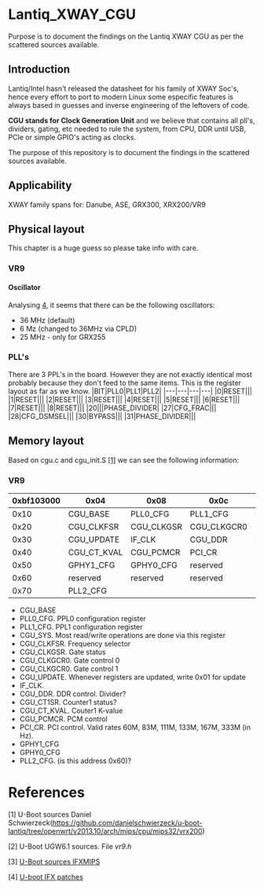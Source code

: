 # Lantiq_XWAY_CGU
Purpose is to document the findings on the Lantiq XWAY CGU as per the scattered sources available.

## Introduction
Lantiq/Intel hasn't released the datasheet for his family of XWAY Soc's, hence every effort to port to modern Linux some especific features is always based in guesses and inverse engineering of the leftovers of code.

**CGU stands for Clock Generation Unit** and we believe that contains all pll's, dividers, gating, etc needed to rule the system, from CPU, DDR until USB, PCIe or simple GPIO's acting as clocks.

The purpose of this repository is to document the findings in the scattered sources available.

## Applicability
XWAY family spans for: Danube, ASE, GRX300, XRX200/VR9

## Physical layout
This chapter is a huge guess so please take info with care.
### VR9
#### Oscillator
Analysing [4](#References), it seems that there can be the following oscillators:
* 36 MHz (default)
* 6 Mz (changed to 36MHz via CPLD)
* 25 MHz - only for GRX255
### PLL's
There are 3 PPL's in the board. However they are not exactly identical most probably because they don't feed to the same items.
This is the register layout as far as we know.
|BIT|PLL0|PLL1|PLL2|
|---|---|---|---|
|0|RESET|||
|1|RESET|||
|2|RESET|||
|3|RESET|||
|4|RESET|||
|5|RESET|||
|6|RESET|||
|7|RESET|||
|8|RESET|||
|20|||PHASE_DIVIDER|
|27|CFG_FRAC|||
|28|CFG_DSMSEL|||
|30|BYPASS|||
|31|PHASE_DIVIDER|||

## Memory layout
Based on cgu.c and cgu_init.S [[1]](#References) we can see the following information:

### VR9
|0xbf103000|0x04|0x08|0x0c|0x0f|
|---|---|---|---|---|
|0x10|CGU_BASE|PLL0_CFG|PLL1_CFG|CGU_SYS|
|0x20|CGU_CLKFSR|CGU_CLKGSR|CGU_CLKGCR0|CGU_CLKGCR1|
|0x30|CGU_UPDATE|IF_CLK|CGU_DDR|CGU_CT1SR|
|0x40|CGU_CT_KVAL|CGU_PCMCR|PCI_CR|reserved1|
|0x50|GPHY1_CFG|GPHY0_CFG|reserved|reserved|
|0x60|reserved|reserved|reserved|reserved|
|0x70|PLL2_CFG| | | |

* CGU_BASE
* PLL0_CFG. PPL0 configuration register
* PLL1_CFG. PPL1 configuration register
* CGU_SYS. Most read/write operations are done via this register
* CGU_CLKFSR. Frequency selector
* CGU_CLKGSR. Gate status
* CGU_CLKGCR0. Gate control 0
* CGU_CLKGCR0. Gate control 1
* CGU_UPDATE. Whenever registers are updated, write 0x01 for update
* IF_CLK.
* CGU_DDR. DDR control. Divider?
* CGU_CT1SR. Counter1 status?
* CGU_CT_KVAL. Couter1 K-value
* CGU_PCMCR. PCM control
* PCI_CR. PCI control. Valid rates 60M, 83M, 111M, 133M, 167M, 333M (in Hz).
* GPHY1_CFG
* GPHY0_CFG
* PLL2_CFG. (is this address 0x60)?

# References
[1] U-Boot sources Daniel Schwierzeck(https://github.com/danielschwierzeck/u-boot-lantiq/tree/openwrt/v2013.10/arch/mips/cpu/mips32/vrx200)

[2] U-Boot UGW6.1 sources. File *vr9.h*

[3] [U-Boot sources IFXMIPS](https://github.com/zioproto/SDK.UBNT.v5.3.3/blob/master/package/uboot-ifxmips/files/cpu/mips/danube/ifx_cgu.c)

[4] [U-boot IFX patches](https://github.com/uwehermann/easybox-904-lte-firmware/blob/master/package/infineon-utilities/feeds/ifx_feeds_uboot/open_uboot/patches/504-board-vr9.patch)
